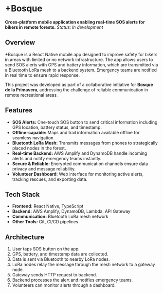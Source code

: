 # +Bosque

**Cross-platform mobile application enabling real-time SOS alerts for bikers in remote forests.** 
*Status: In development*

## Overview
+Bosque is a React Native mobile app designed to improve safety for bikers in areas with limited or no network infrastructure. The app allows users to send SOS alerts with GPS and battery information, which are transmitted via a Bluetooth LoRa mesh to a backend system. Emergency teams are notified in real time to ensure rapid response.

This project was developed as part of a collaborative initiative for **Bosque de la Primavera**, addressing the challenge of reliable communication in remote recreational areas.

## Features
- **SOS Alerts:** One-touch SOS button to send critical information including GPS location, battery status, and timestamp.
- **Offline-capable:** Maps and trail information available offline for seamless navigation.
- **Bluetooth LoRa Mesh:** Transmits messages from phones to strategically placed nodes in the forest.
- **Real-time Backend:** AWS Amplify and DynamoDB handle incoming alerts and notify emergency teams instantly.
- **Secure & Reliable:** Encrypted communication channels ensure data privacy and message reliability.
- **Volunteer Dashboard:** Web interface for monitoring active alerts, tracking rescues, and exporting data.

## Tech Stack
- **Frontend:** React Native, TypeScript
- **Backend:** AWS Amplify, DynamoDB, Lambda, API Gateway
- **Communication:** Bluetooth LoRa mesh network
- **Other Tools:** Git, CI/CD pipelines

## Architecture
1. User taps SOS button on the app.
2. GPS, battery, and timestamp data are collected.
3. Data is sent via Bluetooth to nearby LoRa nodes.
4. LoRa nodes relay the message through the mesh network to a gateway node.
5. Gateway sends HTTP request to backend.
6. Backend processes the alert and notifies emergency teams.
7. Volunteers can monitor alerts through a dashboard.